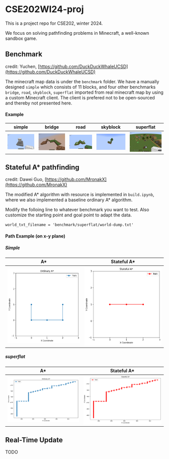 # CSE202WI24-proj

This is a project repo for CSE202, winter 2024.

We focus on solving pathfinding problems in Minecraft, a well-known sandbox game.

## Benchmark

credit: Yuchen, [https://github.com/DuckDuckWhaleUCSD](https://github.com/DuckDuckWhaleUCSD)

The minecraft map data is under the `benchmark` folder. We have a manually designed `simple` which consists of 11 blocks, and four other benchmarks `bridge`, `road`, `skyblock`, `superflat` imported from real minecraft map by using a custom Minecraft client. The client is prefered not to be open-sourced and thereby not presented here.

#### Example

| simple | bridge | road | skyblock | superflat |
|:------:|:------:|:----:|:--------:|:---------:|
| ![simple](./assets/simple.png) | ![bridge](./assets/bridge.png) | ![road](./assets/road.png) | ![skyblock](./assets/skyblock.png) | ![superflat](./assets/superflat.png) |


## Stateful A* pathfinding

credit: Dawei Guo, [https://github.com/MronakX](https://github.com/MronakX)

The modified A* algorithm with resource is implemented in `build.ipynb`, where we also implemented a baseline ordinary A* algorithm. 

Modify the folloing line to whatever benchmark you want to test. Also customize the starting point and goal point to adapt the data.

```
world_txt_filename = 'benchmark/superflat/world-dump.txt'
```

#### Path Example (on x-y plane)

##### Simple

| A* | Stateful A* |
|:--:|:--:|
| ![](./assets/ord_sqr.png) | ![](./assets/res_sqr.png) |

##### superflat

| A* | Stateful A* |
|:--:|:--:|
| ![](./assets/ord_path.png) | ![](./assets/res_path.png) |

## Real-Time Update
TODO